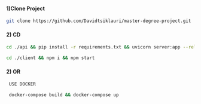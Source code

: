 #### 1)Clone Project

```sh
git clone https://github.com/Davidtsiklauri/master-degree-project.git
```
#### 2) CD 

```sh
cd ./api && pip install -r requirements.txt && uvicorn server:app --reload --port=3000
```

```sh
cd ./client && npm i && npm start
```
#### 2)  OR  

```sh
 USE DOCKER 
```
```sh
 docker-compose build && docker-compose up
```